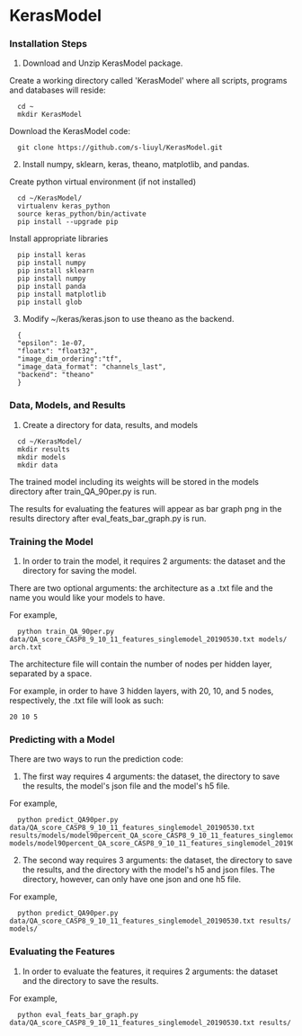# KerasModel

### Installation Steps

1. Download and Unzip KerasModel package.

Create a working directory called 'KerasModel' where all scripts, programs and databases will reside:
```
  cd ~
  mkdir KerasModel
```
Download the KerasModel code:
```
  git clone https://github.com/s-liuyl/KerasModel.git
```
2. Install numpy, sklearn, keras, theano, matplotlib, and pandas.

Create python virtual environment (if not installed)
```
  cd ~/KerasModel/  
  virtualenv keras_python
  source keras_python/bin/activate
  pip install --upgrade pip
```
Install appropriate libraries
```
  pip install keras
  pip install numpy
  pip install sklearn
  pip install numpy
  pip install panda
  pip install matplotlib
  pip install glob
```
3. Modify ~/keras/keras.json to use theano as the backend.
```
  {
  "epsilon": 1e-07,
  "floatx": "float32",
  "image_dim_ordering":"tf",
  "image_data_format": "channels_last",
  "backend": "theano"
  }
```

### Data, Models, and Results
1. Create a directory for data, results, and models
```
  cd ~/KerasModel/ 
  mkdir results
  mkdir models
  mkdir data
```  
The trained model including its weights will be stored in the models directory after train_QA_90per.py is run.

The results for evaluating the features will appear as bar graph png in the results directory after eval_feats_bar_graph.py is run.

### Training the Model
1. In order to train the model, it requires 2 arguments: the dataset and the directory for saving the model. 

There are two optional arguments: the architecture as a .txt file and the name you would like your models to have. 

For example, 
```
  python train_QA_90per.py data/QA_score_CASP8_9_10_11_features_singlemodel_20190530.txt models/ arch.txt

```
The architecture file will contain the number of nodes per hidden layer, separated by a space.

For example, in order to have 3 hidden layers, with 20, 10, and 5 nodes, respectively, the  .txt file will look as such:
```
20 10 5
```

### Predicting with a Model
There are two ways to run the prediction code:
1. The first way requires 4 arguments: the dataset, the directory to save the results, the model's json file and the model's h5 file.

For example, 
```
  python predict_QA90per.py data/QA_score_CASP8_9_10_11_features_singlemodel_20190530.txt results/models/model90percent_QA_score_CASP8_9_10_11_features_singlemodel_20190530.json models/model90percent_QA_score_CASP8_9_10_11_features_singlemodel_20190530.h5
```
2. The second way requires 3 arguments: the dataset, the directory to save the results, and the directory with the model's h5 and json files. The directory, however, can only have one json and one h5 file.

For example, 
```
  python predict_QA90per.py data/QA_score_CASP8_9_10_11_features_singlemodel_20190530.txt results/ models/
```


### Evaluating the Features 
1.  In order to evaluate the features, it requires 2 arguments: the dataset and the directory to save the results.

For example, 
```
  python eval_feats_bar_graph.py data/QA_score_CASP8_9_10_11_features_singlemodel_20190530.txt results/
```
